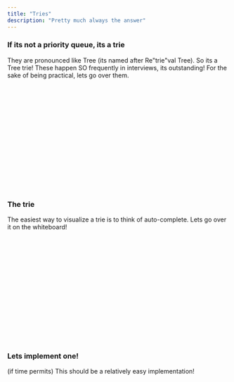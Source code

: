 ```yaml
---
title: "Tries"
description: "Pretty much always the answer"
---
```


### If its not a priority queue, its a trie
They are pronounced like Tree (its named after Re"trie"val Tree).  So its a
Tree trie!  These happen SO frequently in interviews, its outstanding!  For the
sake of being practical, lets go over them.

<br/>
<br/>
<br/>
<br/>
<br/>
<br/>
<br/>
<br/>
<br/>
<br/>
<br/>
<br/>
<br/>
<br/>

### The trie
The easiest way to visualize a trie is to think of auto-complete.  Lets go over
it on the whiteboard!

<br/>
<br/>
<br/>
<br/>
<br/>
<br/>
<br/>
<br/>
<br/>
<br/>
<br/>
<br/>
<br/>
<br/>

### Lets implement one!
(if time permits) This should be a relatively easy implementation!

<br/>
<br/>
<br/>
<br/>
<br/>
<br/>
<br/>
<br/>
<br/>
<br/>
<br/>
<br/>
<br/>
<br/>
